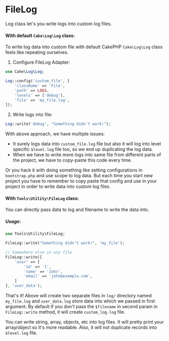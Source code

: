 # FileLog

Log class let's you write logs into custom log files.

#### With default `Cake\Log\Log` class:

To write log data into custom file with default CakePHP `Cake\Log\Log` class feels like repeating ourselves.

1. Configure FileLog Adapter:
```php
use Cake\Log\Log;

Log::config('custom_file', [
    'className' => 'File',
    'path' => LOGS,
    'levels' => ['debug'],
    'file' => 'my_file.log',
]);
```

2. Write logs into file:
```php
Log::write('debug', "Something didn't work!");
```

With above approach, we have multiple issues:
- It surely logs data into `custom_file.log` file but also it will log into level specific `$level.log` file too, so we end up duplicating the log data.
- When we have to write more logs into same file from different parts of the project, we have to copy-paste this code every time.

Or you hack it with doing something like setting configurations in `bootstrap.php` and use scope to log data. But each time you start new project you have to remember to copy paste that config and use in your project in order to write data into custom log files.

#### With `Tools\Utility\FileLog` class:

You can directly pass data to log and filename to write the data into.

##### Usage:

```php
use Tools\Utility\FileLog;

FileLog::write("Something didn't work!", 'my_file');

// Somewhere else in any file
FileLog::write([
    'user' => [
        'id' => '1',
        'name' => 'John',
        'email' => 'john@example.com',
    ]
], 'user_data');
```

That's it! Above will create two separate files in `log/` directory named `my_file.log` and `user_data.log` store data into which we passed in first argument. By default if you don't pass the `$filename` in second param in `FileLog::write` method, it will create `custom_log.log` file.

You can write string, array, objects, etc into log files. It will pretty print your array/object so it's more readable. Also, it will not duplicate records into `$level.log` file.
